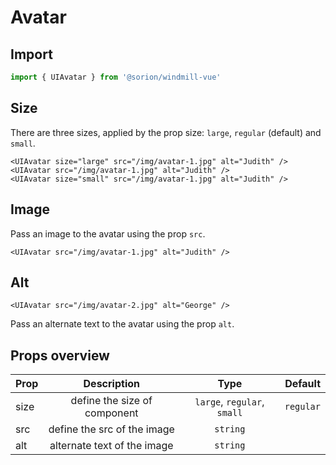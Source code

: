 <script setup>
  import AlternateExample from './examples/AlternateExample.vue';
  import ImageExample from './examples/ImageExample.vue';
  import SizeExample from './examples/SizeExample.vue';
</script>

# Avatar

## Import

```js
import { UIAvatar } from '@sorion/windmill-vue'
```

## Size

There are three sizes, applied by the prop size: `large`, `regular` (default) and `small`.

```vue-html
<UIAvatar size="large" src="/img/avatar-1.jpg" alt="Judith" />
<UIAvatar src="/img/avatar-1.jpg" alt="Judith" />
<UIAvatar size="small" src="/img/avatar-1.jpg" alt="Judith" />
```

<SizeExample />

## Image

Pass an image to the avatar using the prop `src`.

```vue-html
<UIAvatar src="/img/avatar-1.jpg" alt="Judith" />
```

<ImageExample />

## Alt

```vue-html
<UIAvatar src="/img/avatar-2.jpg" alt="George" />
```

<AlternateExample />

Pass an alternate text to the avatar using the prop `alt`.

## Props overview

| Prop       | Description                   | Type                                    | Default  |
| ---------- | :---------------------------: | :-------------------------------------: | -------: |
| size | define the size of component | `large`, `regular`, `small`| `regular`|
| src  | define the src of the image | `string`| |
| alt  | alternate text of the image | `string`| |
